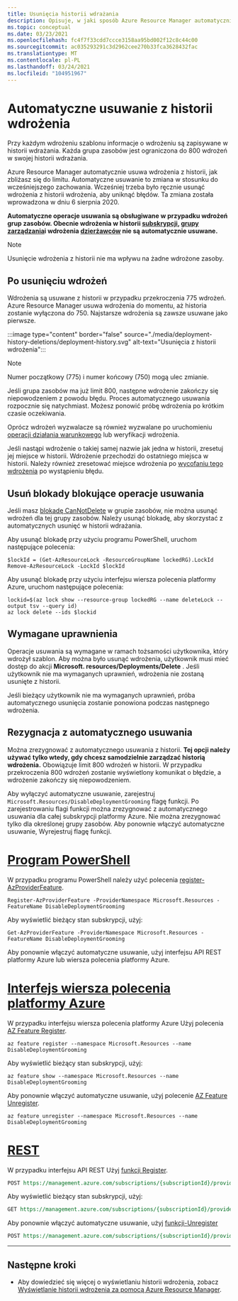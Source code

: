 ```yaml
---
title: Usunięcia historii wdrażania
description: Opisuje, w jaki sposób Azure Resource Manager automatycznie usuwać wdrożenia z historii wdrażania. Wdrożenia są usuwane, gdy historia zbliża się do przekroczenia limitu 800.
ms.topic: conceptual
ms.date: 03/23/2021
ms.openlocfilehash: fc4f7f33cdd7ccce3158aa95bd002f12c8c44c00
ms.sourcegitcommit: ac035293291c3d2962cee270b33fca3628432fac
ms.translationtype: MT
ms.contentlocale: pl-PL
ms.lasthandoff: 03/24/2021
ms.locfileid: "104951967"
---
```

# <a name="automatic-deletions-from-deployment-history"></a>Automatyczne usuwanie z historii wdrożenia

Przy każdym wdrożeniu szablonu informacje o wdrożeniu są zapisywane w historii wdrażania. Każda grupa zasobów jest ograniczona do 800 wdrożeń w swojej historii wdrażania.

Azure Resource Manager automatycznie usuwa wdrożenia z historii, jak zbliżasz się do limitu. Automatyczne usuwanie to zmiana w stosunku do wcześniejszego zachowania. Wcześniej trzeba było ręcznie usunąć wdrożenia z historii wdrożenia, aby uniknąć błędów. Ta zmiana została wprowadzona w dniu 6 sierpnia 2020.

**Automatyczne operacje usuwania są obsługiwane w przypadku wdrożeń grup zasobów. Obecnie wdrożenia w historii [subskrypcji](deploy-to-subscription.md), [grupy zarządzania](deploy-to-management-group.md)i wdrożenia [dzierżawców](deploy-to-tenant.md) nie są automatycznie usuwane.**

> [!NOTE]
> Usunięcie wdrożenia z historii nie ma wpływu na żadne wdrożone zasoby.

## <a name="when-deployments-are-deleted"></a>Po usunięciu wdrożeń

Wdrożenia są usuwane z historii w przypadku przekroczenia 775 wdrożeń. Azure Resource Manager usuwa wdrożenia do momentu, aż historia zostanie wyłączona do 750. Najstarsze wdrożenia są zawsze usuwane jako pierwsze.

:::image type="content" border="false" source="./media/deployment-history-deletions/deployment-history.svg" alt-text="Usunięcia z historii wdrożenia":::

> [!NOTE]
> Numer początkowy (775) i numer końcowy (750) mogą ulec zmianie.
>
> Jeśli grupa zasobów ma już limit 800, następne wdrożenie zakończy się niepowodzeniem z powodu błędu. Proces automatycznego usuwania rozpocznie się natychmiast. Możesz ponowić próbę wdrożenia po krótkim czasie oczekiwania.

Oprócz wdrożeń wyzwalacze są również wyzwalane po uruchomieniu [operacji działania warunkowego](template-deploy-what-if.md) lub weryfikacji wdrożenia.

Jeśli nastąpi wdrożenie o takiej samej nazwie jak jedna w historii, zresetuj jej miejsce w historii. Wdrożenie przechodzi do ostatniego miejsca w historii. Należy również zresetować miejsce wdrożenia po [wycofaniu tego wdrożenia](rollback-on-error.md) po wystąpieniu błędu.

## <a name="remove-locks-that-block-deletions"></a>Usuń blokady blokujące operacje usuwania

Jeśli masz [blokadę CanNotDelete](../management/lock-resources.md) w grupie zasobów, nie można usunąć wdrożeń dla tej grupy zasobów. Należy usunąć blokadę, aby skorzystać z automatycznych usunięć w historii wdrażania.

Aby usunąć blokadę przy użyciu programu PowerShell, uruchom następujące polecenia:

```azurepowershell-interactive
$lockId = (Get-AzResourceLock -ResourceGroupName lockedRG).LockId
Remove-AzResourceLock -LockId $lockId
```

Aby usunąć blokadę przy użyciu interfejsu wiersza polecenia platformy Azure, uruchom następujące polecenia:

```azurecli-interactive
lockid=$(az lock show --resource-group lockedRG --name deleteLock --output tsv --query id)
az lock delete --ids $lockid
```

## <a name="required-permissions"></a>Wymagane uprawnienia

Operacje usuwania są wymagane w ramach tożsamości użytkownika, który wdrożył szablon. Aby można było usunąć wdrożenia, użytkownik musi mieć dostęp do akcji **Microsoft. resources/Deployments/Delete** . Jeśli użytkownik nie ma wymaganych uprawnień, wdrożenia nie zostaną usunięte z historii.

Jeśli bieżący użytkownik nie ma wymaganych uprawnień, próba automatycznego usunięcia zostanie ponowiona podczas następnego wdrożenia.

## <a name="opt-out-of-automatic-deletions"></a>Rezygnacja z automatycznego usuwania

Można zrezygnować z automatycznego usuwania z historii. **Tej opcji należy używać tylko wtedy, gdy chcesz samodzielnie zarządzać historią wdrożenia.** Obowiązuje limit 800 wdrożeń w historii. W przypadku przekroczenia 800 wdrożeń zostanie wyświetlony komunikat o błędzie, a wdrożenie zakończy się niepowodzeniem.

Aby wyłączyć automatyczne usuwanie, zarejestruj `Microsoft.Resources/DisableDeploymentGrooming` flagę funkcji. Po zarejestrowaniu flagi funkcji można zrezygnować z automatycznego usuwania dla całej subskrypcji platformy Azure. Nie można zrezygnować tylko dla określonej grupy zasobów. Aby ponownie włączyć automatyczne usuwanie, Wyrejestruj flagę funkcji.

# <a name="powershell"></a>[Program PowerShell](#tab/azure-powershell)

W przypadku programu PowerShell należy użyć polecenia [register-AzProviderFeature](/powershell/module/az.resources/Register-AzProviderFeature).

```azurepowershell-interactive
Register-AzProviderFeature -ProviderNamespace Microsoft.Resources -FeatureName DisableDeploymentGrooming
```

Aby wyświetlić bieżący stan subskrypcji, użyj:

```azurepowershell-interactive
Get-AzProviderFeature -ProviderNamespace Microsoft.Resources -FeatureName DisableDeploymentGrooming
```

Aby ponownie włączyć automatyczne usuwanie, użyj interfejsu API REST platformy Azure lub wiersza polecenia platformy Azure.

# <a name="azure-cli"></a>[Interfejs wiersza polecenia platformy Azure](#tab/azure-cli)

W przypadku interfejsu wiersza polecenia platformy Azure Użyj polecenia [AZ Feature Register](/cli/azure/feature#az-feature-register).

```azurecli-interactive
az feature register --namespace Microsoft.Resources --name DisableDeploymentGrooming
```

Aby wyświetlić bieżący stan subskrypcji, użyj:

```azurecli-interactive
az feature show --namespace Microsoft.Resources --name DisableDeploymentGrooming
```

Aby ponownie włączyć automatyczne usuwanie, użyj polecenie [AZ Feature Unregister](/cli/azure/feature#az-feature-unregister).

```azurecli-interactive
az feature unregister --namespace Microsoft.Resources --name DisableDeploymentGrooming
```

# <a name="rest"></a>[REST](#tab/rest)

W przypadku interfejsu API REST Użyj [funkcji Register](/rest/api/resources/features/register).

```rest
POST https://management.azure.com/subscriptions/{subscriptionId}/providers/Microsoft.Features/providers/Microsoft.Resources/features/DisableDeploymentGrooming/register?api-version=2015-12-01
```

Aby wyświetlić bieżący stan subskrypcji, użyj:

```rest
GET https://management.azure.com/subscriptions/{subscriptionId}/providers/Microsoft.Features/providers/Microsoft.Resources/features/DisableDeploymentGrooming/register?api-version=2015-12-01
```

Aby ponownie włączyć automatyczne usuwanie, użyj [funkcji-Unregister](/rest/api/resources/features/unregister)

```rest
POST https://management.azure.com/subscriptions/{subscriptionId}/providers/Microsoft.Features/providers/Microsoft.Resources/features/DisableDeploymentGrooming/unregister?api-version=2015-12-01
```

---

## <a name="next-steps"></a>Następne kroki

* Aby dowiedzieć się więcej o wyświetlaniu historii wdrożenia, zobacz [Wyświetlanie historii wdrożenia za pomocą Azure Resource Manager](deployment-history.md).
